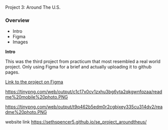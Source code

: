 Project 3: Around The U.S.

### Overview

- Intro
- Figma
- Images

**Intro**

This was the third project from practicum that most resembled a real world project. Only using Figma for a brief and actually uploading it to github pages.

[Link to the project on Figma](https://www.figma.com/file/ii4xxsJ0ghevUOcssTlHZv/Sprint-3%3A-Around-the-US?node-id=0%3A1)

https://tinypng.com/web/output/c1c17x0cv1zxhu3bg6yta2qkgwnfqzaa/readme%20mobile%20photo.PNG

https://tinypng.com/web/output/t9q462b5edm0r2cgbjxey335cu314dv2/readme%20photo.PNG

website link https://sethspencer5.github.io/se_project_aroundtheus/
